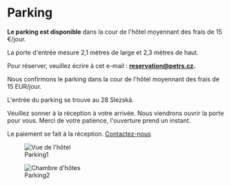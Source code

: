 # **Parking**

**Le parking est disponible** dans la cour de l'hôtel moyennant des frais de 15 €/jour.

La porte d'entrée mesure 2,1 mètres de large et 2,3 mètres de haut.

Pour réserver, veuillez écrire à cet e-mail : **reservation@petrs.cz.**

Nous confirmons le parking dans la cour de l'hôtel moyennant des frais de 15 EUR/jour.

L'entrée du parking se trouve au 28 Slezská.

Veuillez sonner à la réception à votre arrivée. Nous viendrons ouvrir la porte pour vous. Merci de votre patience, l'ouverture prend un instant.

Le paiement se fait à la réception. [Contactez-nous](contact.md)

<div class="gallery">

<figure>
  <img src="https://placehold.co/400" alt="Vue de l'hôtel">
  <figcaption>Parking1</figcaption>
</figure>

<figure>
  <img src="https://placehold.co/400" alt="Chambre d'hôtes">
  <figcaption>Parking2</figcaption>
</figure>

</div>
